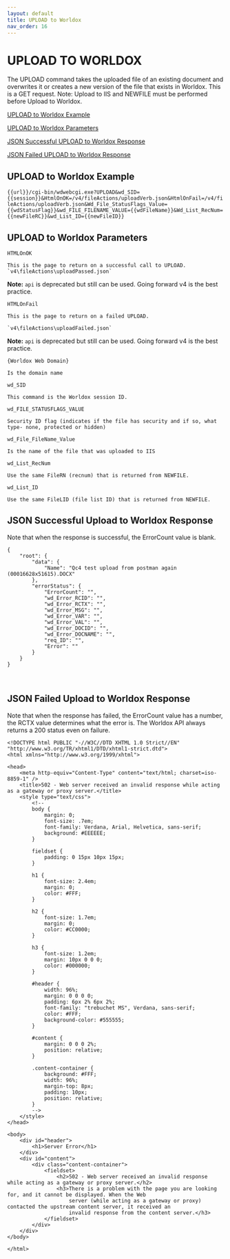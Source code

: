 ```yaml
---
layout: default
title: UPLOAD to Worldox
nav_order: 16
---
```

# UPLOAD TO WORLDOX

The UPLOAD command takes the uploaded file of an existing document and overwrites it or creates a new version of the file that exists in Worldox. This is a GET request. Note: Upload to IIS and NEWFILE must be performed before Upload to Worldox.

[UPLOAD to Worldox Example](#upload-to-worldox-example)

[UPLOAD to Worldox Parameters](#upload-to-worldox-parameters)

[JSON Successful UPLOAD to Worldox Response](#json-successful-upload-to-worldox-response)

[JSON Failed UPLOAD to Worldox Response](#json-failed-upload-to-worldox-response)

## UPLOAD to Worldox Example

`{{url}}/cgi-bin/wdwebcgi.exe?UPLOAD&wd_SID={{session}}&HtmlOnOK=/v4/fileActions/uploadVerb.json&HtmlOnFail=/v4/fileActions/uploadVerb.json&Wd_File_StatusFlags_Value={{wdStatusFlag}}&wd_FILE_FILENAME_VALUE={{wdFileName}}&Wd_List_RecNum={{newFileRC}}&wd_List_ID={{newFileID}}`

## UPLOAD to Worldox Parameters

`HTMLOnOK`

	This is the page to return on a successful call to UPLOAD.
	`v4\fileActions\uploadPassed.json`

**Note:** `api` is deprecated but still can be used. Going forward v4 is the best practice.

`HTMLOnFail`

	This is the page to return on a failed UPLOAD.
	
	`v4\fileActions\uploadFailed.json`

**Note:** `api` is deprecated but still can be used. Going forward v4 is the best practice.

`{Worldox Web Domain}`
	
	Is the domain name

`wd_SID`

	This command is the Worldox session ID.

`wd_FILE_STATUSFLAGS_VALUE`

	Security ID flag (indicates if the file has security and if so, what type- none, protected or hidden)

`wd_File_FileName_Value`

	Is the name of the file that was uploaded to IIS
`wd_List_RecNum`

	Use the same FileRN (recnum) that is returned from NEWFILE.

`wd_List_ID`

	Use the same FileLID (file list ID) that is returned from NEWFILE.
## JSON Successful Upload to Worldox Response

Note that when the response is successful, the ErrorCount value is blank. 

```
{
    "root": {
        "data": {
            "Name": "Qc4 test upload from postman again (00016628x51615).DOCX"
        },
        "errorStatus": {
            "ErrorCount": "",
            "wd_Error_RCID": "",
            "wd_Error_RCTX": "",
            "wd_Error_MSG": "",
            "wd_Error_VAR": "",
            "wd_Error_VAL": "",
            "wd_Error_DOCID": "",
            "wd_Error_DOCNAME": "",
            "req_ID": "",
            "Error": ""
        }
    }
}
```
 
## JSON Failed Upload to Worldox Response

Note that when the response has failed, the ErrorCount value has a number, the RCTX value determines what the error is. The Worldox API always returns a 200 status even on failure. 

```
<!DOCTYPE html PUBLIC "-//W3C//DTD XHTML 1.0 Strict//EN" "http://www.w3.org/TR/xhtml1/DTD/xhtml1-strict.dtd">
<html xmlns="http://www.w3.org/1999/xhtml">

<head>
    <meta http-equiv="Content-Type" content="text/html; charset=iso-8859-1" />
    <title>502 - Web server received an invalid response while acting as a gateway or proxy server.</title>
    <style type="text/css">
        <!--
        body {
            margin: 0;
            font-size: .7em;
            font-family: Verdana, Arial, Helvetica, sans-serif;
            background: #EEEEEE;
        }

        fieldset {
            padding: 0 15px 10px 15px;
        }

        h1 {
            font-size: 2.4em;
            margin: 0;
            color: #FFF;
        }

        h2 {
            font-size: 1.7em;
            margin: 0;
            color: #CC0000;
        }

        h3 {
            font-size: 1.2em;
            margin: 10px 0 0 0;
            color: #000000;
        }

        #header {
            width: 96%;
            margin: 0 0 0 0;
            padding: 6px 2% 6px 2%;
            font-family: "trebuchet MS", Verdana, sans-serif;
            color: #FFF;
            background-color: #555555;
        }

        #content {
            margin: 0 0 0 2%;
            position: relative;
        }

        .content-container {
            background: #FFF;
            width: 96%;
            margin-top: 8px;
            padding: 10px;
            position: relative;
        }
        -->
    </style>
</head>

<body>
    <div id="header">
        <h1>Server Error</h1>
    </div>
    <div id="content">
        <div class="content-container">
            <fieldset>
                <h2>502 - Web server received an invalid response while acting as a gateway or proxy server.</h2>
                <h3>There is a problem with the page you are looking for, and it cannot be displayed. When the Web
                    server (while acting as a gateway or proxy) contacted the upstream content server, it received an
                    invalid response from the content server.</h3>
            </fieldset>
        </div>
    </div>
</body>

</html>
```
